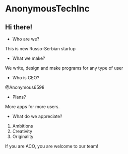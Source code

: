 # AnonymousTechInc
## Hi there!

- Who are we?

This is new Russo-Serbian startup

- What we make?

We write, design and make programs for any type of user

- Who is CEO?

@Anonymous6598

- Plans?

More apps for more users.

- What do we appreciate?
1. Ambitions
2. Creativity
3. Originality

If you are ACO, you are welcome to our team!

